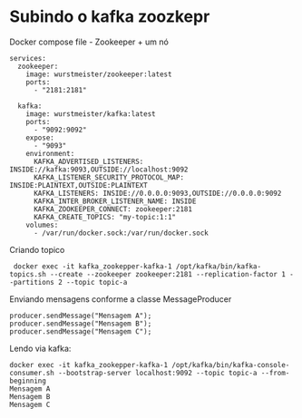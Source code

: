 

# Subindo o kafka zoozkepr

Docker compose file - Zookeeper + um nó

```
services:
  zookeeper:
    image: wurstmeister/zookeeper:latest
    ports:
      - "2181:2181"

  kafka:
    image: wurstmeister/kafka:latest
    ports:
      - "9092:9092"
    expose:
      - "9093"
    environment:
      KAFKA_ADVERTISED_LISTENERS: INSIDE://kafka:9093,OUTSIDE://localhost:9092
      KAFKA_LISTENER_SECURITY_PROTOCOL_MAP: INSIDE:PLAINTEXT,OUTSIDE:PLAINTEXT
      KAFKA_LISTENERS: INSIDE://0.0.0.0:9093,OUTSIDE://0.0.0.0:9092
      KAFKA_INTER_BROKER_LISTENER_NAME: INSIDE
      KAFKA_ZOOKEEPER_CONNECT: zookeeper:2181
      KAFKA_CREATE_TOPICS: "my-topic:1:1"
    volumes:
      - /var/run/docker.sock:/var/run/docker.sock
```

Criando topico

```
 docker exec -it kafka_zookepper-kafka-1 /opt/kafka/bin/kafka-topics.sh --create --zookeeper zookeeper:2181 --replication-factor 1 --partitions 2 --topic topic-a
```

Enviando mensagens conforme a classe MessageProducer

```
producer.sendMessage("Mensagem A");
producer.sendMessage("Mensagem B");
producer.sendMessage("Mensagem C");
```

Lendo via kafka:

```
docker exec -it kafka_zookepper-kafka-1 /opt/kafka/bin/kafka-console-consumer.sh --bootstrap-server localhost:9092 --topic topic-a --from-beginning
Mensagem A
Mensagem B
Mensagem C
```
